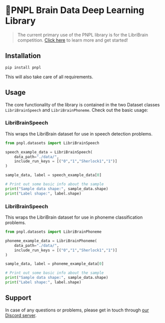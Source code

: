 # 🍍PNPL Brain Data Deep Learning Library

> The current primary use of the PNPL library is for the LibriBrain competition. [Click here](https://neural-processing-lab.github.io/2025-libribrain-competition/) to learn more and get started!

## Installation
```
pip install pnpl
```

This will also take care of all requirements.

## Usage
The core functionality of the library is contained in the two Dataset classes `LibriBrainSpeech` and `LibriBrainPhoneme`.
Check out the basic usage:

### LibriBrainSpeech
This wraps the LibriBrain dataset for use in speech detection problems.
```python
from pnpl.datasets import LibriBrainSpeech

speech_example_data = LibriBrainSpeech(
    data_path="./data/",
    include_run_keys = [("0","1","Sherlock1","1")]
)

sample_data, label = speech_example_data[0]

# Print out some basic info about the sample
print("Sample data shape:", sample_data.shape)
print("Label shape:", label.shape)
```

### LibriBrainSpeech
This wraps the LibriBrain dataset for use in phoneme classification problems.
```python
from pnpl.datasets import LibriBrainPhoneme

phoneme_example_data = LibriBrainPhoneme(
    data_path="./data/",
    include_run_keys = [("0","1","Sherlock1","1")]
)

sample_data, label = phoneme_example_data[0]

# Print out some basic info about the sample
print("Sample data shape:", sample_data.shape)
print("Label shape:", label.shape)
```

## Support
In case of any questions or problems, please get in touch through [our Discord server](https://discord.gg/Fqr8gJnvSh).